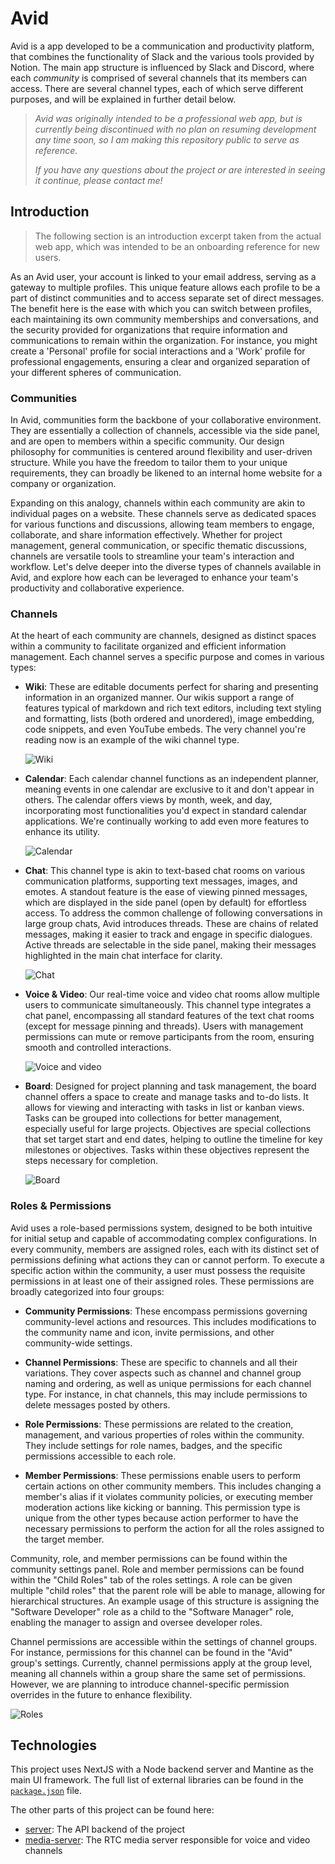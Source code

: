 # Avid

Avid is a app developed to be a communication and productivity platform, that combines the functionality of Slack and the various tools provided by Notion. The main app structure is influenced by Slack and Discord, where each *community* is comprised of several channels that its members can access. There are several channel types, each of which serve different purposes, and will be explained in further detail below.

> *Avid was originally intended to be a professional web app, but is currently being discontinued with no plan on resuming development any time soon, so I am making this repository public to serve as reference.*
> 
> *If you have any questions about the project or are interested in seeing it continue, please contact me!*


## Introduction

> The following section is an introduction excerpt taken from the actual web app, which was intended to be an onboarding reference for new users.

As an Avid user, your account is linked to your email address, serving as a gateway to multiple profiles. This unique feature allows each profile to be a part of distinct communities and to access separate set of direct messages. The benefit here is the ease with which you can switch between profiles, each maintaining its own community memberships and conversations, and the security provided for organizations that require information and communications to remain within the organization. For instance, you might create a 'Personal' profile for social interactions and a 'Work' profile for professional engagements, ensuring a clear and organized separation of your different spheres of communication.

### Communities
In Avid, communities form the backbone of your collaborative environment. They are essentially a collection of channels, accessible via the side panel, and are open to members within a specific community. Our design philosophy for communities is centered around flexibility and user-driven structure. While you have the freedom to tailor them to your unique requirements, they can broadly be likened to an internal home website for a company or organization.

Expanding on this analogy, channels within each community are akin to individual pages on a website. These channels serve as dedicated spaces for various functions and discussions, allowing team members to engage, collaborate, and share information effectively. Whether for project management, general communication, or specific thematic discussions, channels are versatile tools to streamline your team's interaction and workflow. Let's delve deeper into the diverse types of channels available in Avid, and explore how each can be leveraged to enhance your team's productivity and collaborative experience.

### Channels
At the heart of each community are channels, designed as distinct spaces within a community to facilitate organized and efficient information management. Each channel serves a specific purpose and comes in various types:

- **Wiki**: These are editable documents perfect for sharing and presenting information in an organized manner. Our wikis support a range of features typical of markdown and rich text editors, including text styling and formatting, lists (both ordered and unordered), image embedding, code snippets, and even YouTube embeds. The very channel you're reading now is an example of the wiki channel type.

  ![Wiki](/gallery/wiki.png)

- **Calendar**: Each calendar channel functions as an independent planner, meaning events in one calendar are exclusive to it and don't appear in others. The calendar offers views by month, week, and day, incorporating most functionalities you'd expect in standard calendar applications. We're continually working to add even more features to enhance its utility.

  ![Calendar](/gallery/calendar-w.png)

- **Chat**: This channel type is akin to text-based chat rooms on various communication platforms, supporting text messages, images, and emotes. A standout feature is the ease of viewing pinned messages, which are displayed in the side panel (open by default) for effortless access. To address the common challenge of following conversations in large group chats, Avid introduces threads. These are chains of related messages, making it easier to track and engage in specific dialogues. Active threads are selectable in the side panel, making their messages highlighted in the main chat interface for clarity.

  ![Chat](/gallery/chat.png)

- **Voice & Video**: Our real-time voice and video chat rooms allow multiple users to communicate simultaneously. This channel type integrates a chat panel, encompassing all standard features of the text chat rooms (except for message pinning and threads). Users with management permissions can mute or remove participants from the room, ensuring smooth and controlled interactions.

  ![Voice and video](/gallery/rtc.png)

- **Board**: Designed for project planning and task management, the board channel offers a space to create and manage tasks and to-do lists. It allows for viewing and interacting with tasks in list or kanban views. Tasks can be grouped into collections for better management, especially useful for large projects. Objectives are special collections that set target start and end dates, helping to outline the timeline for key milestones or objectives. Tasks within these objectives represent the steps necessary for completion.

  ![Board](/gallery/board.png)

### Roles & Permissions
Avid uses a role-based permissions system, designed to be both intuitive for initial setup and capable of accommodating complex configurations. In every community, members are assigned roles, each with its distinct set of permissions defining what actions they can or cannot perform. To execute a specific action within the community, a user must possess the requisite permissions in at least one of their assigned roles. These permissions are broadly categorized into four groups:

- **Community Permissions**: These encompass permissions governing community-level actions and resources. This includes modifications to the community name and icon, invite permissions, and other community-wide settings.

- **Channel Permissions**: These are specific to channels and all their variations. They cover aspects such as channel and channel group naming and ordering, as well as unique permissions for each channel type. For instance, in chat channels, this may include permissions to delete messages posted by others.

- **Role Permissions**: These permissions are related to the creation, management, and various properties of roles within the community. They include settings for role names, badges, and the specific permissions accessible to each role.

- **Member Permissions**: These permissions enable users to perform certain actions on other community members. This includes changing a member's alias if it violates community policies, or executing member moderation actions like kicking or banning. This permission type is unique from the other types because action performer to have the necessary permissions to perform the action for all the roles assigned to the target member.

Community, role, and member permissions can be found within the community settings panel. Role and member permissions can be found within the "Child Roles" tab of the roles settings. A role can be given multiple "child roles" that the parent role will be able to manage, allowing for hierarchical structures. An example usage of this structure is assigning the "Software Developer" role as a child to the "Software Manager" role, enabling the manager to assign and oversee developer roles.

Channel permissions are accessible within the settings of channel groups. For instance, permissions for this channel can be found in the "Avid" group's settings. Currently, channel permissions apply at the group level, meaning all channels within a group share the same set of permissions. However, we are planning to introduce channel-specific permission overrides in the future to enhance flexibility.

![Roles](/gallery/roles.png)

## Technologies

This project uses NextJS with a Node backend server and Mantine as the main UI framework. The full list of external libraries can be found in the [`package.json`](https://github.com/Minigeee/avid-client/blob/main/package.json) file.

The other parts of this project can be found here:
- [server](https://github.com/Minigeee/avid-server): The API backend of the project
- [media-server](https://github.com/Minigeee/avid-media-server): The RTC media server responsible for voice and video channels
